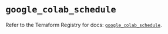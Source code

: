 # `google_colab_schedule`

Refer to the Terraform Registry for docs: [`google_colab_schedule`](https://registry.terraform.io/providers/hashicorp/google-beta/6.48.0/docs/resources/google_colab_schedule).
